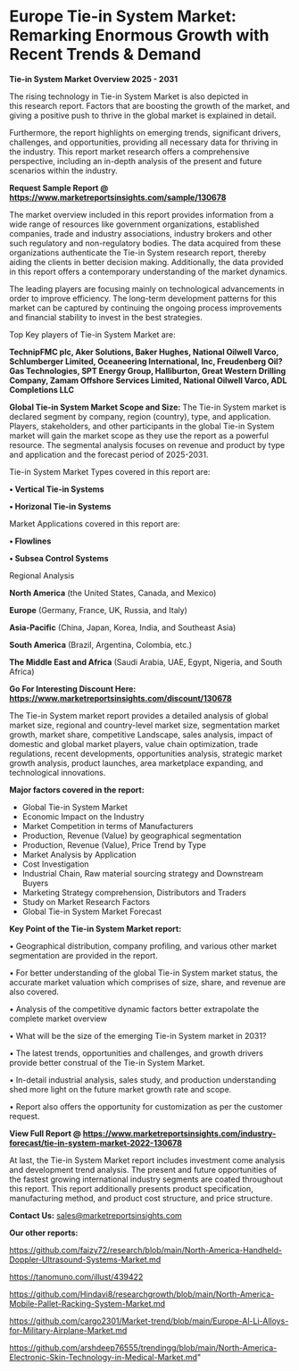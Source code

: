 # Europe Tie-in System Market: Remarking Enormous Growth with Recent Trends & Demand

<Strong> Tie-in System Market Overview 2025 - 2031</strong>

The rising technology in Tie-in System Market is also depicted in this research report. Factors that are boosting the growth of the market, and giving a positive push to thrive in the global market is explained in detail.

Furthermore, the report highlights on emerging trends, significant drivers, challenges, and opportunities, providing all necessary data for thriving in the industry. This report market research offers a comprehensive perspective, including an in-depth analysis of the present and future scenarios within the industry.

<strong>Request Sample Report @ <a href=https://www.marketreportsinsights.com/sample/130678>https://www.marketreportsinsights.com/sample/130678</a></strong>

The market overview included in this report provides information from a wide range of resources like government organizations, established companies, trade and industry associations, industry brokers and other such regulatory and non-regulatory bodies. The data acquired from these organizations authenticate the Tie-in System research report, thereby aiding the clients in better decision making. Additionally, the data provided in this report offers a contemporary understanding of the market dynamics.

The leading players are focusing mainly on technological advancements in order to improve efficiency. The long-term development patterns for this market can be captured by continuing the ongoing process improvements and financial stability to invest in the best strategies.

Top Key players of Tie-in System Market are:

<strong>TechnipFMC plc, Aker Solutions, Baker Hughes, National Oilwell Varco, Schlumberger Limited, Oceaneering International, Inc, Freudenberg Oil?Gas Technologies, SPT Energy Group, Halliburton, Great Western Drilling Company, Zamam Offshore Services Limited, National Oilwell Varco, ADL Completions LLC</strong>

<strong><b>Global Tie-in System Market Scope and Size:</b></strong>
The Tie-in System market is declared segment by company, region (country), type, and application. Players, stakeholders, and other participants in the global Tie-in System market will gain the market scope as they use the report as a powerful resource. The segmental analysis focuses on revenue and product by type and application and the forecast period of 2025-2031.

Tie-in System Market Types covered in this report are:

<strong>• Vertical Tie-in Systems

• Horizonal Tie-in Systems</strong>

Market Applications covered in this report are:

<strong>• Flowlines

• Subsea Control Systems</strong> 

Regional Analysis

<strong>North America</strong> (the United States, Canada, and Mexico)

<strong>Europe</strong> (Germany, France, UK, Russia, and Italy)

<strong>Asia-Pacific</strong> (China, Japan, Korea, India, and Southeast Asia)

<strong>South America</strong> (Brazil, Argentina, Colombia, etc.)

<strong>The Middle East and Africa</strong> (Saudi Arabia, UAE, Egypt, Nigeria, and South Africa)

<strong>Go For Interesting Discount Here: <a href=https://www.marketreportsinsights.com/discount/130678>https://www.marketreportsinsights.com/discount/130678</a></strong>

The Tie-in System market report provides a detailed analysis of global market size, regional and country-level market size, segmentation market growth, market share, competitive Landscape, sales analysis, impact of domestic and global market players, value chain optimization, trade regulations, recent developments, opportunities analysis, strategic market growth analysis, product launches, area marketplace expanding, and technological innovations.

<strong><b>Major factors covered in the report:</b></strong>
<ul>
  <li>Global Tie-in System Market </li>
  <li>Economic Impact on the Industry</li>
  <li>Market Competition in terms of Manufacturers</li>
  <li>Production, Revenue (Value) by geographical segmentation</li>
  <li>Production, Revenue (Value), Price Trend by Type</li>
  <li>Market Analysis by Application</li>
  <li>Cost Investigation</li>
  <li>Industrial Chain, Raw material sourcing strategy and Downstream Buyers</li>
  <li>Marketing Strategy comprehension, Distributors and Traders</li>
  <li>Study on Market Research Factors</li>
  <li>Global Tie-in System Market Forecast</li>
</ul>

<strong><b>Key Point of the Tie-in System Market report:</b></strong>

• Geographical distribution, company profiling, and various other market segmentation are provided in the report.

• For better understanding of the global Tie-in System market status, the accurate market valuation which comprises of size, share, and revenue are also covered.

• Analysis of the competitive dynamic factors better extrapolate the complete market overview

• What will be the size of the emerging Tie-in System market in 2031?

• The latest trends, opportunities and challenges, and growth drivers provide better construal of the Tie-in System Market.

• In-detail industrial analysis, sales study, and production understanding shed more light on the future market growth rate and scope.

• Report also offers the opportunity for customization as per the customer request.

<strong><b>View Full Report @ <a href=https://www.marketreportsinsights.com/industry-forecast/tie-in-system-market-2022-130678>https://www.marketreportsinsights.com/industry-forecast/tie-in-system-market-2022-130678</a></b></strong>


At last, the Tie-in System Market report includes investment come analysis and development trend analysis. The present and future opportunities of the fastest growing international industry segments are coated throughout this report. This report additionally presents product specification, manufacturing method, and product cost structure, and price structure.

<strong>Contact Us:</strong>
sales@marketreportsinsights.com

<strong>Our other reports:</strong>

<a href=https://github.com/faizy72/research/blob/main/North-America-Handheld-Doppler-Ultrasound-Systems-Market.md>https://github.com/faizy72/research/blob/main/North-America-Handheld-Doppler-Ultrasound-Systems-Market.md</a>

<a href=https://tanomuno.com/illust/439422>https://tanomuno.com/illust/439422</a>

<a href=https://github.com/Hindavi8/researchgrowth/blob/main/North-America-Mobile-Pallet-Racking-System-Market.md>https://github.com/Hindavi8/researchgrowth/blob/main/North-America-Mobile-Pallet-Racking-System-Market.md</a>

<a href=https://github.com/cargo2301/Market-trend/blob/main/Europe-Al-Li-Alloys-for-Military-Airplane-Market.md>https://github.com/cargo2301/Market-trend/blob/main/Europe-Al-Li-Alloys-for-Military-Airplane-Market.md</a>

<a href=https://github.com/arshdeep76555/trendingg/blob/main/North-America-Electronic-Skin-Technology-in-Medical-Market.md>https://github.com/arshdeep76555/trendingg/blob/main/North-America-Electronic-Skin-Technology-in-Medical-Market.md</a>"

